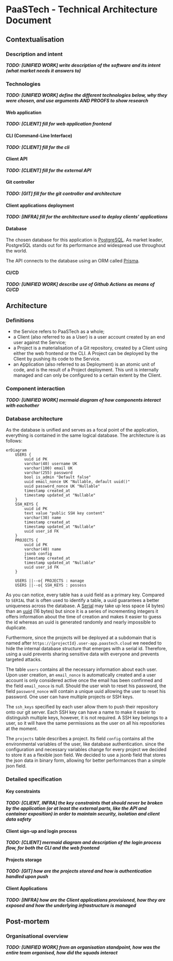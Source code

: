 # PaaSTech - Technical Architecture Document

## Contextualisation

### Description and intent

***TODO: [UNIFIED WORK] write description of the software and its intent (what market needs it answers to)***

### Technologies

***TODO: [UNIFIED WORK] define the different technologies below, why they were chosen, and use arguments AND PROOFS to show research***

#### Web application

***TODO: [CLIENT] fill for web application frontend***

#### CLI (Command-Line Interface)

***TODO: [CLIENT] fill for the cli***

#### Client API

***TODO: [CLIENT] fill for the external API***

#### Git controller

***TODO: [GIT] fill for the git controller and architecture***

#### Client applications deployment

***TODO: [INFRA] fill for the architecture used to deploy clients' applications***

#### Database

The chosen database for this application is [PostgreSQL](https://www.postgresql.org/). As market leader, PostgreSQL stands out for its performance and widespread use throughout the world.

The API connects to the database using an ORM called [Prisma](https://www.prisma.io/).

#### CI/CD

***TODO: [UNIFIED WORK] describe use of Github Actions as means of CI/CD***


## Architecture

### Definitions

- the Service refers to PaaSTech as a whole;
- a Client (also referred to as a User) is a user account created by an end user against the Service;
- a Project is a materialisation of a Git repository, created by a Client using either the web frontend or the CLI. A Project can be deployed by the Client by pushing its code to the Service.
- an Application (also referred to as Deployment) is an atomic unit of code, and is the result of a Project deployment. This unit is internally managed and can only be configured to a certain extent by the Client.


### Component interaction

***TODO: [UNIFIED WORK] mermaid diagram of how components interact with eachother***

### Database architecture

As the database is unified and serves as a focal point of the application, everything is contained in the same logical database.
The architecture is as follows:

```mermaid
erDiagram
    USERS {
        uuid id PK
        varchar(40) username UK
        varchar(100) email UK
        varchar(255) password
        bool is_admin "Default false"
        uuid email_nonce UK "Nullable, default uuid()"
        uuid password_nonce UK "Nullable"
        timestamp created_at
        timestamp updated_at "Nullable"
    }
    SSH_KEYS {
        uuid id PK
        text value "public SSH key content"
        varchar(30) name
        timestamp created_at
        timestamp updated_at "Nullable"
        uuid user_id FK
    }
    PROJECTS {
        uuid id PK
        varchar(40) name
        jsonb config
        timestamp created_at
        timestamp updated_at "Nullable"
        uuid user_id FK
    }

    USERS ||--o{ PROJECTS : manage
    USERS ||--o{ SSH_KEYS : possess
```

As you can notice, every table has a uuid field as a primary key. Compared to `SERIAL` that is often used to identify a table, a uuid guarantees a better uniqueness across the database. A [Serial](https://www.postgresql.org/docs/current/datatype-numeric.html) may take up less space (4 bytes) than an [uuid](https://www.postgresql.org/docs/current/datatype-uuid.html) (16 bytes) but since it is a series of incrementing integers it offers information about the time of creation and makes it easier to guess the id whereas an uuid is generated randomly and nearly impossible to duplicate.

Furthermore, since the projects will be deployed at a subdomain that is named after `https://{projectId}.user-app.paastech.cloud` we needed to hide the internal database structure that emerges with a serial id. Therefore, using a uuid prevents sharing sensitive data with everyone and prevents targeted attacks.


The table `users` contains all the necessary information about each user. Upon user creation, an `email_nonce` is automatically created and a user account is only considered active once the email has been confirmed and the field `email_nonce` is null.
Should the user wish to reset his password, the field `password_nonce` will contain a unique uuid allowing the user to reset his password.
One user can have multiple projects or SSH keys.

The `ssh_keys` specified by each user allow them to push their repository onto our git server. Each SSH key can have a name to make it easier to distinguish multiple keys, however, it is not required.
A SSH key belongs to a user, so it will have the same permissions as the user on all his repositories at the moment.


The `projects` table describes a project. Its field `config` contains all the environmental variables of the user, like database authentication. since the configuration and necessary variables change for every project we decided to store it as a flexible json field. We decided to use a jsonb field that stores the json data in binary form, allowing for better performances than a simple json field. 


### Detailed specification


#### Key constraints

***TODO: [CLIENT, INFRA] the key constraints that should never be broken by the application (or at least the external parts, like the API and container exposition) in order to maintain security, isolation and client data safety***

#### Client sign-up and login process

***TODO: [CLIENT] mermaid diagram and description of the login process flow, for both the CLI and the web frontend***

#### Projects storage

***TODO: [GIT] how are the projects stored and how is authentication handled upon push***

#### Client Applications

***TODO: [INFRA] how are the Client applications provisioned, how they are exposed and how the underlying infrastructure is managed***

## Post-mortem

### Organisational overview

***TODO: [UNIFIED WORK] from an organisation standpoint, how was the entire team organised, how did the squads interact***
